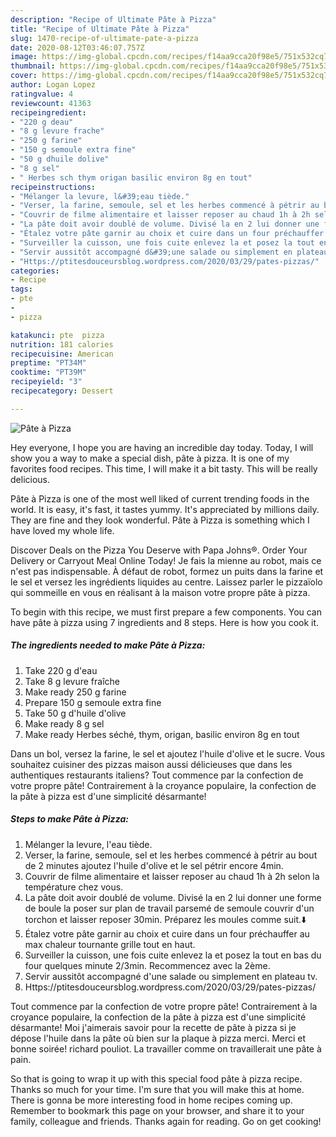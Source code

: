 ```yaml
---
description: "Recipe of Ultimate Pâte à Pizza"
title: "Recipe of Ultimate Pâte à Pizza"
slug: 1470-recipe-of-ultimate-pate-a-pizza
date: 2020-08-12T03:46:07.757Z
image: https://img-global.cpcdn.com/recipes/f14aa9cca20f98e5/751x532cq70/pate-a-pizza-photo-principale-de-la-recette.jpg
thumbnail: https://img-global.cpcdn.com/recipes/f14aa9cca20f98e5/751x532cq70/pate-a-pizza-photo-principale-de-la-recette.jpg
cover: https://img-global.cpcdn.com/recipes/f14aa9cca20f98e5/751x532cq70/pate-a-pizza-photo-principale-de-la-recette.jpg
author: Logan Lopez
ratingvalue: 4
reviewcount: 41363
recipeingredient:
- "220 g deau"
- "8 g levure frache"
- "250 g farine"
- "150 g semoule extra fine"
- "50 g dhuile dolive"
- "8 g sel"
- " Herbes sch thym origan basilic environ 8g en tout"
recipeinstructions:
- "Mélanger la levure, l&#39;eau tiède."
- "Verser, la farine, semoule, sel et les herbes commencé à pétrir au bout de 2 minutes ajoutez l&#39;huile d&#39;olive et le sel pétrir encore 4min."
- "Couvrir de filme alimentaire et laisser reposer au chaud 1h à 2h selon la température chez vous."
- "La pâte doit avoir doublé de volume. Divisé la en 2 lui donner une forme de boule la poser sur plan de travail parsemé de semoule couvrir d&#39;un torchon et laisser reposer 30min. Préparez les moules comme suit.⬇️"
- "Étalez votre pâte garnir au choix et cuire dans un four préchauffer au max chaleur tournante grille tout en haut."
- "Surveiller la cuisson, une fois cuite enlevez la et posez la tout en bas du four quelques minute 2/3min. Recommencez avec la 2ème."
- "Servir aussitôt accompagné d&#39;une salade ou simplement en plateau tv."
- "Https://ptitesdouceursblog.wordpress.com/2020/03/29/pates-pizzas/"
categories:
- Recipe
tags:
- pte
- 
- pizza

katakunci: pte  pizza 
nutrition: 181 calories
recipecuisine: American
preptime: "PT34M"
cooktime: "PT39M"
recipeyield: "3"
recipecategory: Dessert

---
```



![Pâte à Pizza](https://img-global.cpcdn.com/recipes/f14aa9cca20f98e5/751x532cq70/pate-a-pizza-photo-principale-de-la-recette.jpg)

Hey everyone, I hope you are having an incredible day today. Today, I will show you a way to make a special dish, pâte à pizza. It is one of my favorites food recipes. This time, I will make it a bit tasty. This will be really delicious.

Pâte à Pizza is one of the most well liked of current trending foods in the world. It is easy, it's fast, it tastes yummy. It's appreciated by millions daily. They are fine and they look wonderful. Pâte à Pizza is something which I have loved my whole life.

Discover Deals on the Pizza You Deserve with Papa Johns®. Order Your Delivery or Carryout Meal Online Today! Je fais la mienne au robot, mais ce n&#39;est pas indispensable. À défaut de robot, formez un puits dans la farine et le sel et versez les ingrédients liquides au centre. Laissez parler le pizzaïolo qui sommeille en vous en réalisant à la maison votre propre pâte à pizza.


To begin with this recipe, we must first prepare a few components. You can have pâte à pizza using 7 ingredients and 8 steps. Here is how you cook it.

<!--inarticleads1-->

##### The ingredients needed to make Pâte à Pizza:

1. Take 220 g d&#39;eau
1. Take 8 g levure fraîche
1. Make ready 250 g farine
1. Prepare 150 g semoule extra fine
1. Take 50 g d&#39;huile d&#39;olive
1. Make ready 8 g sel
1. Make ready  Herbes séché, thym, origan, basilic environ 8g en tout


Dans un bol, versez la farine, le sel et ajoutez l&#39;huile d&#39;olive et le sucre. Vous souhaitez cuisiner des pizzas maison aussi délicieuses que dans les authentiques restaurants italiens? Tout commence par la confection de votre propre pâte! Contrairement à la croyance populaire, la confection de la pâte à pizza est d&#39;une simplicité désarmante! 

<!--inarticleads2-->

##### Steps to make Pâte à Pizza:

1. Mélanger la levure, l&#39;eau tiède.
1. Verser, la farine, semoule, sel et les herbes commencé à pétrir au bout de 2 minutes ajoutez l&#39;huile d&#39;olive et le sel pétrir encore 4min.
1. Couvrir de filme alimentaire et laisser reposer au chaud 1h à 2h selon la température chez vous.
1. La pâte doit avoir doublé de volume. Divisé la en 2 lui donner une forme de boule la poser sur plan de travail parsemé de semoule couvrir d&#39;un torchon et laisser reposer 30min. Préparez les moules comme suit.⬇️
1. Étalez votre pâte garnir au choix et cuire dans un four préchauffer au max chaleur tournante grille tout en haut.
1. Surveiller la cuisson, une fois cuite enlevez la et posez la tout en bas du four quelques minute 2/3min. Recommencez avec la 2ème.
1. Servir aussitôt accompagné d&#39;une salade ou simplement en plateau tv.
1. Https://ptitesdouceursblog.wordpress.com/2020/03/29/pates-pizzas/


Tout commence par la confection de votre propre pâte! Contrairement à la croyance populaire, la confection de la pâte à pizza est d&#39;une simplicité désarmante! Moi j&#39;aimerais savoir pour la recette de pâte à pizza si je dépose l&#39;huile dans la pâte où bien sur la plaque à pizza merci. Merci et bonne soirée! richard pouliot. La travailler comme on travaillerait une pâte à pain. 

So that is going to wrap it up with this special food pâte à pizza recipe. Thanks so much for your time. I'm sure that you will make this at home. There is gonna be more interesting food in home recipes coming up. Remember to bookmark this page on your browser, and share it to your family, colleague and friends. Thanks again for reading. Go on get cooking!
